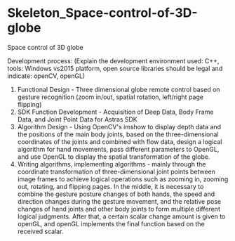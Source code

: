 # Skeleton_Space-control-of-3D-globe
Space control of 3D globe

Development process: (Explain the development environment used: C++, tools: Windows vs2015 platform, open source libraries should be legal and indicate: openCV, openGL)
1. Functional Design - Three dimensional globe remote control based on gesture recognition (zoom in/out, spatial rotation, left/right page flipping)
2. SDK Function Development - Acquisition of Deep Data, Body Frame Data, and Joint Point Data for Astras SDK
3. Algorithm Design - Using OpenCV's imshow to display depth data and the positions of the main body joints, based on the three-dimensional coordinates of the joints and combined with flow data, design a logical algorithm for hand movements, pass different parameters to OpenGL, and use OpenGL to display the spatial transformation of the globe.
4. Writing algorithms, implementing algorithms - mainly through the coordinate transformation of three-dimensional joint points between image frames to achieve logical operations such as zooming in, zooming out, rotating, and flipping pages. In the middle, it is necessary to combine the gesture posture changes of both hands, the speed and direction changes during the gesture movement, and the relative pose changes of hand joints and other body joints to form multiple different logical judgments. After that, a certain scalar change amount is given to openGL, and openGL implements the final function based on the received scalar.
